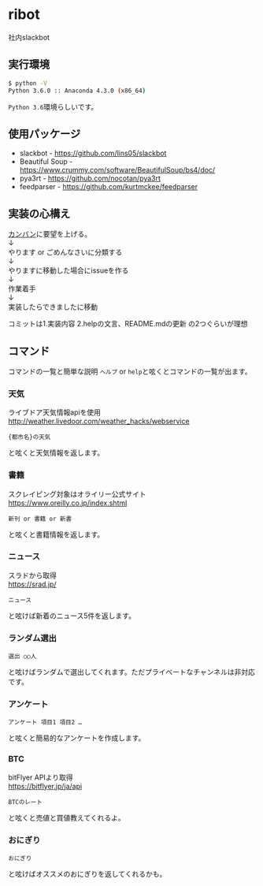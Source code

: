 # ribot
社内slackbot
## 実行環境
```bash
$ python -V
Python 3.6.0 :: Anaconda 4.3.0 (x86_64)
```
`Python 3.6`環境らしいです。

## 使用パッケージ
- slackbot - https://github.com/lins05/slackbot  
- Beautiful Soup - https://www.crummy.com/software/BeautifulSoup/bs4/doc/
- pya3rt - https://github.com/nocotan/pya3rt
- feedparser - https://github.com/kurtmckee/feedparser

## 実装の心構え
[カンバン](https://github.com/urchin-hat/ribot/projects/1)に要望を上げる。  
↓  
やります or ごめんなさいに分類する  
↓  
やりますに移動した場合にissueを作る  
↓  
作業着手    
↓  
実装したらできましたに移動

コミットは1.実装内容 2.helpの文言、README.mdの更新 の2つぐらいが理想

## コマンド
コマンドの一覧と簡単な説明
`ヘルプ` or `help`と呟くとコマンドの一覧が出ます。

### 天気
ライブドア天気情報apiを使用  
http://weather.livedoor.com/weather_hacks/webservice
```
{都市名}の天気
```
と呟くと天気情報を返します。

### 書籍
スクレイピング対象はオライリー公式サイト  
https://www.oreilly.co.jp/index.shtml
```
新刊 or 書籍 or 新書
```
と呟くと書籍情報を返します。

### ニュース
スラドから取得  
https://srad.jp/
```
ニュース
```
と呟けば新着のニュース5件を返します。

### ランダム選出
```
選出 ○○人
```
と呟けばランダムで選出してくれます。ただプライベートなチャンネルは非対応です。

### アンケート
```
アンケート 項目1 項目2 …
```
と呟くと簡易的なアンケートを作成します。

### BTC
bitFlyer APIより取得  
https://bitflyer.jp/ja/api
```
BTCのレート
```
と呟くと売値と買値教えてくれるよ。

### おにぎり
```
おにぎり
```
と呟けばオススメのおにぎりを返してくれるかも。
